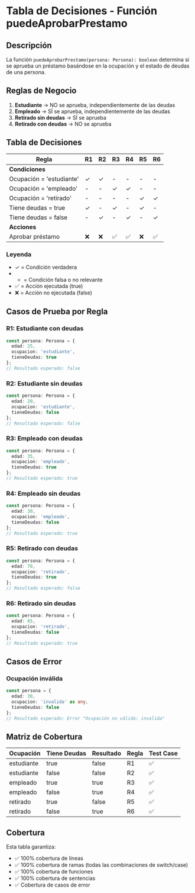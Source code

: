 # Tabla de Decisiones - Función puedeAprobarPrestamo

## Descripción
La función `puedeAprobarPrestamo(persona: Persona): boolean` determina si se aprueba un préstamo basándose en la ocupación y el estado de deudas de una persona.

## Reglas de Negocio
1. **Estudiante** → NO se aprueba, independientemente de las deudas
2. **Empleado** → SÍ se aprueba, independientemente de las deudas  
3. **Retirado sin deudas** → SÍ se aprueba
4. **Retirado con deudas** → NO se aprueba

## Tabla de Decisiones

| Regla | R1 | R2 | R3 | R4 | R5 | R6 |
|-------|----|----|----|----|----|----|
| **Condiciones** | | | | | | |
| Ocupación = 'estudiante' | ✓ | ✓ | - | - | - | - |
| Ocupación = 'empleado' | - | - | ✓ | ✓ | - | - |
| Ocupación = 'retirado' | - | - | - | - | ✓ | ✓ |
| Tiene deudas = true | ✓ | - | ✓ | - | ✓ | - |
| Tiene deudas = false | - | ✓ | - | ✓ | - | ✓ |
| **Acciones** | | | | | | |
| Aprobar préstamo | ❌ | ❌ | ✅ | ✅ | ❌ | ✅ |

### Leyenda
- ✓ = Condición verdadera
- - = Condición falsa o no relevante
- ✅ = Acción ejecutada (true)
- ❌ = Acción no ejecutada (false)

## Casos de Prueba por Regla

### R1: Estudiante con deudas
```typescript
const persona: Persona = {
  edad: 25,
  ocupacion: 'estudiante',
  tieneDeudas: true
};
// Resultado esperado: false
```

### R2: Estudiante sin deudas
```typescript
const persona: Persona = {
  edad: 20,
  ocupacion: 'estudiante',
  tieneDeudas: false
};
// Resultado esperado: false
```

### R3: Empleado con deudas
```typescript
const persona: Persona = {
  edad: 35,
  ocupacion: 'empleado',
  tieneDeudas: true
};
// Resultado esperado: true
```

### R4: Empleado sin deudas
```typescript
const persona: Persona = {
  edad: 30,
  ocupacion: 'empleado',
  tieneDeudas: false
};
// Resultado esperado: true
```

### R5: Retirado con deudas
```typescript
const persona: Persona = {
  edad: 70,
  ocupacion: 'retirado',
  tieneDeudas: true
};
// Resultado esperado: false
```

### R6: Retirado sin deudas
```typescript
const persona: Persona = {
  edad: 65,
  ocupacion: 'retirado',
  tieneDeudas: false
};
// Resultado esperado: true
```

## Casos de Error

### Ocupación inválida
```typescript
const persona = {
  edad: 30,
  ocupacion: 'invalida' as any,
  tieneDeudas: false
};
// Resultado esperado: Error "Ocupación no válida: invalida"
```

## Matriz de Cobertura

| Ocupación | Tiene Deudas | Resultado | Regla | Test Case |
|-----------|--------------|-----------|-------|-----------|
| estudiante | true | false | R1 | ✅ |
| estudiante | false | false | R2 | ✅ |
| empleado | true | true | R3 | ✅ |
| empleado | false | true | R4 | ✅ |
| retirado | true | false | R5 | ✅ |
| retirado | false | true | R6 | ✅ |

## Cobertura
Esta tabla garantiza:
- ✅ 100% cobertura de líneas
- ✅ 100% cobertura de ramas (todas las combinaciones de switch/case)
- ✅ 100% cobertura de funciones
- ✅ 100% cobertura de sentencias
- ✅ Cobertura de casos de error